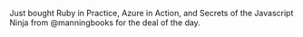 <!--
id: 294439160
link: http://kevinisom.info/post/294439160/just-bought-ruby-in-practice-azure-in-action-and
slug: just-bought-ruby-in-practice-azure-in-action-and
date: Tue Dec 22 2009 17:13:14 GMT+1300 (NZDT)
raw: {"blog_name":"kevinisom","id":294439160,"post_url":"http://kevinisom.info/post/294439160/just-bought-ruby-in-practice-azure-in-action-and","slug":"just-bought-ruby-in-practice-azure-in-action-and","type":"text","date":"2009-12-22 04:13:14 GMT","timestamp":1261455194,"state":"published","format":"html","reblog_key":"oUYpOGoI","tags":[],"short_url":"http://tmblr.co/Zw68YyHZCZu","highlighted":[],"feed_item":"http://twitter.com/kev_nz/statuses/6916288884","from_feed_id":"650289","note_count":0,"title":null,"body":"<p>Just bought Ruby in Practice, Azure in Action, and Secrets of the Javascript Ninja from @manningbooks for the deal of the day.</p>"}
publish: 2009-12-022
tags: 
title: null
-->


Just bought Ruby in Practice, Azure in Action, and Secrets of the
Javascript Ninja from @manningbooks for the deal of the day.


